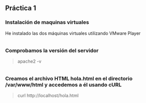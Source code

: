 
## Práctica 1 

### Instalación de maquinas virtuales
He instalado las dos máquinas virtuales utilizando VMware Player 
<p align="center">
	<img scr=../Practicas/practica_1/img/1.png width=40%>
</p>

### Comprobamos la versión del servidor 
> apache2 -v 

<p align="center">
	<img scr=../Practicas/practica_1/img/2.png width=40%>
</p>

### Creamos el archivo HTML hola.html en el directorio /var/www/html y accedemos a él usando cURL 
> curl http://localhost/hola.html 

<p align="center">
	<img scr=../Practicas/practica_1/img/3.png width=40%>
</p>



